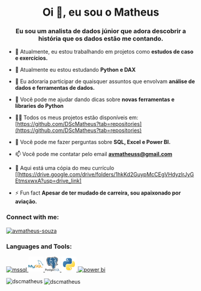 <h1 align="center">Oi 👋, eu sou o Matheus</h1>
<h3 align="center">Eu sou um analista de dados júnior que adora descobrir a história que os dados estão me contando.</h3>

- 🔭 Atualmente, eu estou trabalhando em projetos como **estudos de caso e exercícios.**

- 🌱 Atualmente eu estou estudando **Python e DAX**

- 👯 Eu adoraria participar de quaisquer assuntos que envolvam **análise de dados e ferramentas de dados.**

- 🤝 Você pode me ajudar dando dicas sobre **novas ferramentas e libraries do Python**

- 👨‍💻 Todos os meus projetos estão disponíveis em: [https://github.com/DScMatheus?tab=repositories](https://github.com/DScMatheus?tab=repositories)

- 💬 Você pode me fazer perguntas sobre **SQL, Excel e Power BI.**

- 📫 Você pode me contatar pelo email **avmatheuss@gmail.com**

- 📄 Aqui está uma cópia do meu currículo [[https://drive.google.com/drive/folders/1hkKd2GuypMcCEgVHdyzlrJyGEtmsxwxA?usp=drive_link]

- ⚡ Fun fact **Apesar de ter mudado de carreira, sou apaixonado por aviação.**

<h3 align="left">Connect with me:</h3>
<p align="left">
<a href="https://linkedin.com/in/avmatheus-souza" target="blank"><img align="center" src="https://raw.githubusercontent.com/rahuldkjain/github-profile-readme-generator/master/src/images/icons/Social/linked-in-alt.svg" alt="avmatheus-souza" height="30" width="40" /></a>
</p>

<h3 align="left">Languages and Tools:</h3>
<p align="left"> <a href="https://www.microsoft.com/en-us/sql-server" target="_blank" rel="noreferrer"> <img src="https://www.svgrepo.com/show/303229/microsoft-sql-server-logo.svg" alt="mssql" width="40" height="40"/> </a> <a href="https://www.mysql.com/" target="_blank" rel="noreferrer"> <img src="https://raw.githubusercontent.com/devicons/devicon/master/icons/mysql/mysql-original-wordmark.svg" alt="mysql" width="40" height="40"/> </a> <a href="https://www.postgresql.org" target="_blank" rel="noreferrer"> <img src="https://raw.githubusercontent.com/devicons/devicon/master/icons/postgresql/postgresql-original-wordmark.svg" alt="postgresql" width="40" height="40"/> </a> <a href="https://www.python.org" target="_blank" rel="noreferrer"> <img src="https://raw.githubusercontent.com/devicons/devicon/master/icons/python/python-original.svg" alt="python" width="40" height="40"/> </a> 
</a> <a href="https://www.microsoft.com/pt-br/power-platform/products/power-bi" target="_blank" rel="noreferrer"> <img src="https://icons8.com.br/icon/3sGOUDo9nJ4k/poder-bi-2021" alt="power bi" width="40" height="40"/> </a> </p>

<p><img align="left" src="https://github-readme-stats.vercel.app/api/top-langs?username=dscmatheus&show_icons=true&locale=en&layout=compact" alt="dscmatheus" /></p>

<p>&nbsp;<img align="center" src="https://github-readme-stats.vercel.app/api?username=dscmatheus&show_icons=true&locale=en" alt="dscmatheus" /></p>
